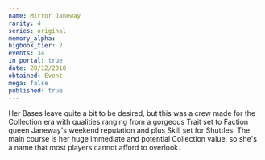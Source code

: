 ```yaml
---
name: Mirror Janeway
rarity: 4
series: original
memory_alpha:
bigbook_tier: 2
events: 34
in_portal: true
date: 28/12/2018
obtained: Event
mega: false
published: true
---
```


Her Bases leave quite a bit to be desired, but this was a crew made for the Collection era with qualities ranging from a gorgeous Trait set to Faction queen Janeway's weekend reputation and plus Skill set for Shuttles. The main course is her huge immediate and potential Collection value, so she's a name that most players cannot afford to overlook.
